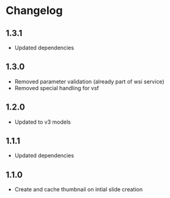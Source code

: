 # Changelog

## 1.3.1

- Updated dependencies

## 1.3.0

- Removed parameter validation (already part of wsi service)
- Removed special handling for vsf

## 1.2.0

- Updated to v3 models

## 1.1.1

- Updated dependencies

## 1.1.0

- Create and cache thumbnail on intial slide creation
